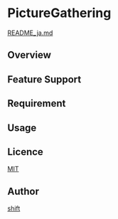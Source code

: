 # PictureGathering
[README_ja.md](https://github.com/shift4869/PictureGathering/blob/develop/README_ja.md)

## Overview

## Feature Support

## Requirement

## Usage

## Licence

[MIT](https://github.com/tcnksm/tool/blob/master/LICENCE)

## Author
[shift](https://twitter.com/_shift4869)
